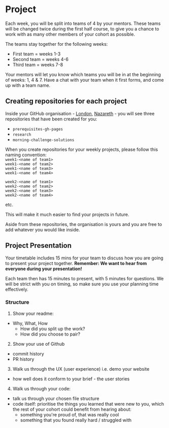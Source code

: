 # Project

Each week, you will be split into teams of 4 by your mentors. These teams will be changed twice during the first half course, to give you a chance to work with as many other members of your cohort as possible.

The teams stay together for the following weeks:
+ First team = weeks 1-3
+ Second team = weeks 4-6
+ Third team = weeks 7-8

Your mentors will let you know which teams you will be in at the beginning of weeks: 1, 4 & 7. Have a chat with your team when it first forms, and come up with a team name.

## Creating repositories for each project
Inside your GitHub organisation - [London](https://github.com/FAC10), [Nazareth](https://github.com/FACN1) - you will see three repositories that have been created for you:
+ `prerequisites-gh-pages`
+ `research`
+ `morning-challenge-solutions`

When you create repositories for your weekly projects, please follow this naming convention:  
`week1-<name of team1>`  
`week1-<name of team2>`  
`week1-<name of team3>`  
`week1-<name of team4>`  

`week2-<name of team1>`  
`week2-<name of team2>`  
`week2-<name of team3>`  
`week2-<name of team4>`  

etc.

This will make it much easier to find your projects in future.

Aside from these repositories, the organisation is yours and you are free to add whatever you would like inside.

## Project Presentation

Your timetable includes 15 mins for your team to discuss how you are going to present your project together.
**Remember: We want to hear from everyone during your presentation!**

Each team then has 15 minutes to present, with 5 minutes for questions. We will be strict with you on timing, so make sure you use your planning time effectively.

### Structure
1. Show your readme:
  + Why, What, How
    + How did you split up the work?
    + How did you choose to pair?
2. Show your use of Github
  + commit history
  + PR history
3. Walk us through the UX (user experience) i.e. demo your website
  + how well does it conform to your brief - the user stories
4. Walk us through your code:
  + talk us through your chosen file structure
  + code itself: prioritise the things you learned that were new to you, which the rest of your cohort could benefit from hearing about:
    + something you're proud of, that was really cool
    + something that you found really hard / struggled with
